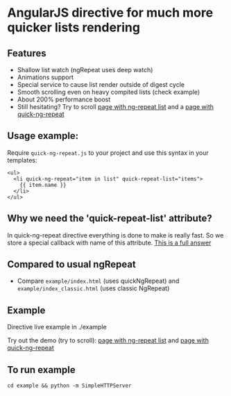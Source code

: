 # AngularJS directive for much more quicker lists rendering

## Features

* Shallow list watch (ngRepeat uses deep watch)
* Animations support
* Special service to cause list render outside of digest cycle
* Smooth scrolling even on heavy compited lists  (check example)
* About 200% performance boost
* Still hesitating? Try to scroll [page with ng-repeat list](http://allaud.github.io/quick-ng-repeat/example/index_classic.html) and a [page with quick-ng-repeat](http://allaud.github.io/quick-ng-repeat/example/index.html)

## Usage example:

Require `quick-ng-repeat.js` to your project and use this syntax in your templates:

    <ul>
      <li quick-ng-repeat="item in list" quick-repeat-list="items">
        {{ item.name }}
      </li>
    </ul>
    
## Why we need the 'quick-repeat-list' attribute?

In quick-ng-repeat directive everything is done to make is really fast. So we store a special callback with name of this attribute. 
[This is a full answer](https://github.com/allaud/quick-ng-repeat/issues/1)

## Compared to usual ngRepeat

* Compare `example/index.html` (uses quickNgRepeat) and `example/index_classic.html` (uses classic NgRepeat)

## Example

Directive live example in ./example

Try out the demo (try to scroll):
[page with ng-repeat list](http://allaud.github.io/quick-ng-repeat/example/index_classic.html) and 
[page with quick-ng-repeat](http://allaud.github.io/quick-ng-repeat/example/index.html)

## To run example
    cd example && python -m SimpleHTTPServer

